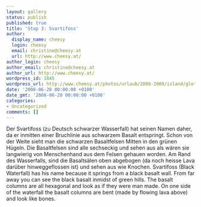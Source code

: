 ```yaml
---
layout: gallery
status: publish
published: true
title: 'Stop 3: Svartifoss'
author:
  display_name: cheesy
  login: cheesy
  email: christine@cheesy.at
  url: http://www.cheesy.at/
author_login: cheesy
author_email: christine@cheesy.at
author_url: http://www.cheesy.at/
wordpress_id: 1845
wordpress_url: http://www.cheesy.at/photos/urlaub/2008-2009/island/gletscher/svartifoss/
date: '2008-06-20 00:00:00 +0100'
date_gmt: '2008-06-20 00:00:00 +0100'
categories:
- Uncategorized
comments: []
---
```

<!--:de-->Der Svartifoss (zu Deutsch schwarzer Wasserfall) hat seinen Namen daher, da er inmitten einer Bruchlinie aus schwarzem Basalt entspringt. Schon von der Weite sieht man die schwarzen Basaltfelsen Mitten in den grünen Hügeln. Die Basaltfelsen sind alle sechseckig und sehen aus als wären sie langwierig von Menschenhand aus dem Felsen gehauen worden. Am Rand des Wasserfalls, sind die Basaltsälen oben abgebogen (da noch heisse Lava darüber hinweggeflossen ist) und sehen aus wie Knochen.
<!--:--><!--:en-->Svartifoss (Black Waterfall) has his name because it springs from a black basalt wall. From far away you can see the black basalt inmidst of green hills. The basalt columns are all hexagonal and look as if they were man made. On one side of the waterfall the basalt columns are bent (made by flowing lava above) and look like bones.
<!--:-->
